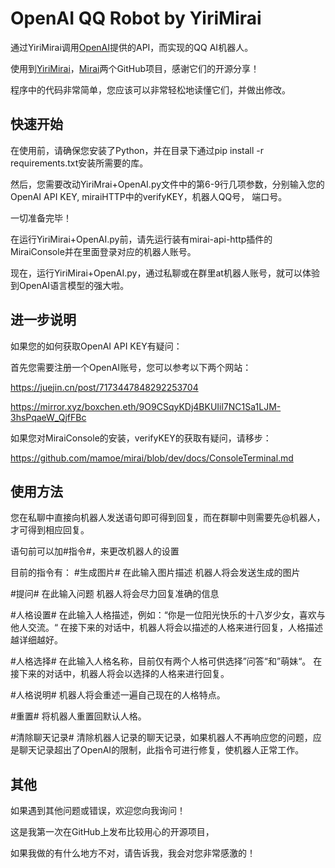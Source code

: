 # OpenAI QQ Robot by YiriMirai

通过YiriMirai调用[OpenAI](https://openai.com/)提供的API，而实现的QQ AI机器人。

使用到[YiriMirai](https://github.com/YiriMiraiProject/YiriMirai)，[Mirai](https://github.com/mamoe/mirai)两个GitHub项目，感谢它们的开源分享！

程序中的代码非常简单，您应该可以非常轻松地读懂它们，并做出修改。

## 快速开始

在使用前，请确保您安装了Python，并在目录下通过pip install -r requirements.txt安装所需要的库。

然后，您需要改动YiriMrai+OpenAI.py文件中的第6-9行几项参数，分别输入您的OpenAI API KEY, miraiHTTP中的verifyKEY，机器人QQ号， 端口号。

一切准备完毕！

在运行YiriMirai+OpenAI.py前，请先运行装有mirai-api-http插件的MiraiConsole并在里面登录对应的机器人账号。

现在，运行YiriMirai+OpenAI.py，通过私聊或在群里at机器人账号，就可以体验到OpenAI语言模型的强大啦。


## 进一步说明

如果您的如何获取OpenAI API KEY有疑问：

  首先您需要注册一个OpenAI账号，您可以参考以下两个网站：
  
  https://juejin.cn/post/7173447848292253704
  
 
  https://mirror.xyz/boxchen.eth/9O9CSqyKDj4BKUIil7NC1Sa1LJM-3hsPqaeW_QjfFBc
  
如果您对MiraiConsole的安装，verifyKEY的获取有疑问，请移步：

  https://github.com/mamoe/mirai/blob/dev/docs/ConsoleTerminal.md
 

## 使用方法

您在私聊中直接向机器人发送语句即可得到回复，而在群聊中则需要先@机器人，才可得到相应回复。

语句前可以加#指令#，来更改机器人的设置

目前的指令有：
  #生成图片# 在此输入图片描述
      机器人将会发送生成的图片
      
  #提问# 在此输入问题
      机器人将会尽力回复准确的信息
   
  #人格设置# 在此输入人格描述，例如：“你是一位阳光快乐的十八岁少女，喜欢与他人交流。“
      在接下来的对话中，机器人将会以描述的人格来进行回复，人格描述越详细越好。
    
  #人格选择# 在此输入人格名称，目前仅有两个人格可供选择”问答“和”萌妹“。
      在接下来的对话中，机器人将会以选择的人格来进行回复。
      
  #人格说明#
      机器人将会重述一遍自己现在的人格特点。
      
  #重置#
      将机器人重置回默认人格。
      
  #清除聊天记录#
      清除机器人记录的聊天记录，如果机器人不再响应您的问题，应是聊天记录超出了OpenAI的限制，此指令可进行修复，使机器人正常工作。
      

## 其他

如果遇到其他问题或错误，欢迎您向我询问！

这是我第一次在GitHub上发布比较用心的开源项目，

如果我做的有什么地方不对，请告诉我，我会对您非常感激的！

